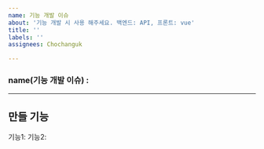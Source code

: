 ```yaml
---
name: 기능 개발 이슈
about: '기능 개발 시 사용 해주세요. 백엔드: API, 프론트: vue'
title: ''
labels: ''
assignees: Chochanguk

---
```


### name(기능 개발 이슈) :  
---
## 만들 기능
기능1:
기능2:

